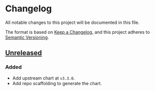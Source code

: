 # Changelog

All notable changes to this project will be documented in this file.

The format is based on [Keep a Changelog](https://keepachangelog.com/en/1.0.0/),
and this project adheres to [Semantic Versioning](https://semver.org/spec/v2.0.0.html).

## [Unreleased]

### Added

- Add upstream chart at `v3.3.0`.
- Add repo scaffolding to generate the chart.

[Unreleased]: https://github.com/giantswarm/vsphere-csi-driver-app/tree/master
